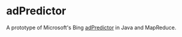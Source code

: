 # adPredictor

A prototype of Microsoft's Bing [adPredictor](https://www.microsoft.com/en-us/research/publication/web-scale-bayesian-click-through-rate-prediction-for-sponsored-search-advertising-in-microsofts-bing-search-engine/) in Java and MapReduce.
